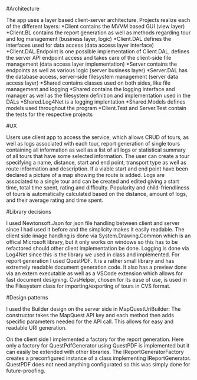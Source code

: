 #Architecture

The app uses a layer based client-server architecture.
Projects realize each of the different layers:
*Client contains the MVVM based GUI (view layer)
*Client.BL contains the report generation as well as methods regarding tour and log management (business layer, logic)
*Client.DAL defines the interfaces used for data access (data access layer interface)
*Client.DAL.Endpoint is one possible implementation of Client.DAL, defines the server API endpoint access and takes care of the client-side file management (data access layer implementation)
*Server contains the endpoints as well as various logic (server business layer)
*Server.DAL has the database access, server-side filesystem management (server data access layer)
*Shared contains classes used on both sides, like file management and logging
*Shared contains the logging interface and manager as well as the filesystem definition and implementation used in the DALs
*Shared.Log4Net is a logging implentation
*Shared.Models defines models used throughout the program
*Client.Test and Server.Test contain the tests for the respective projects

#UX

Users use client app to access the service, which allows CRUD of tours, as well as logs associated with each tour,
report generation of single tours containing all information as well as a list of all logs
or statistical summary of all tours that have some selected information.
The user can create a tour specifying a name, distance, start and end point, transport type as well as route information and description.
If a viable start and end point have been declared a picture of a map showing the route is added.
Logs are associated to a single tour and can be created and edited giving a start time, total time spent, rating and difficulty.
Popularity and child-friendliness of tours is automatically calculated based on the distance, amount of logs, and their average rating and time spent.

#Library decisions

I used Newtonsoft.Json for json file handling between client and server since I had used it before and the simplicity makes it easily readable.
The client side image handling is done via System.Drawing.Common which is an offical Microsoft library, but it only works on windows so this has to be refactored
should other client implementation be done.
Logging is done via Log4Net since this is the library we used in class and implemented.
For report generation I used QuestPDF. It is a rather small library and has extremely readable document generation code.
It also has a preview done via an extern executable as well as a VSCode extension which allows for fast document designing.
CvsHelper, chosen for its ease of use, is used in the Filesystem class for importing/exporting of tours in CVS format.

#Design patterns

I used the Builder design on the server side in MapQuestUriBuilder:
The constructor takes the MapQuest API key and each method then adds specific parameters needed for the API call.
This allows for easy and readable URI generation.

On the client side I implemented a factory for the report generation.
Here only a factory for QuestPdfGenerator using QuestPDF is implemented but it can easily be extended with other libraries.
The IReportGeneratorFactory creates a preconfigured instance of a class implementing IReportGenerator. QuestPDF does not need anything configurated so this was simply done for future-proofing.
